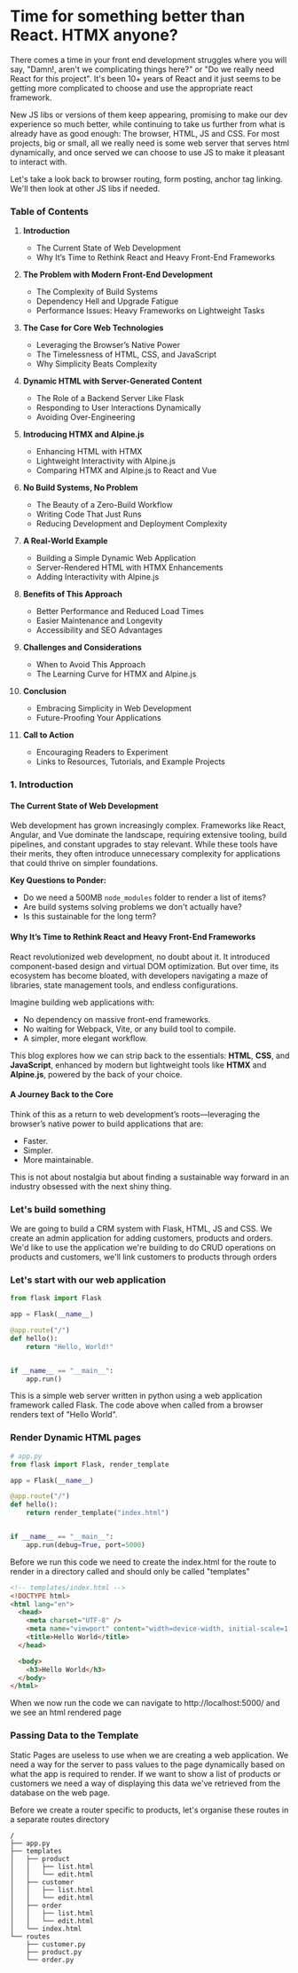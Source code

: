 # Time for something better than React. HTMX anyone?

There comes a time in your front end development struggles where you will say, "Damn!, aren't we complicating things here?" or "Do we really need React for this project". It's been 10+ years of React and it just seems to be getting more complicated to choose and use the appropriate react framework.

New JS libs or versions of them keep appearing, promising to make our dev experience so much better, while continuing to take us further from what is already have as good enough: The browser, HTML, JS and CSS. For most projects, big or small, all we really need is some web server that serves html dynamically, and once served we can choose to use JS to make it pleasant to interact with.

Let's take a look back to browser routing, form posting, anchor tag linking. We'll then look at other JS libs if needed.

### **Table of Contents**

1. **Introduction**

   - The Current State of Web Development
   - Why It’s Time to Rethink React and Heavy Front-End Frameworks

2. **The Problem with Modern Front-End Development**

   - The Complexity of Build Systems
   - Dependency Hell and Upgrade Fatigue
   - Performance Issues: Heavy Frameworks on Lightweight Tasks

3. **The Case for Core Web Technologies**

   - Leveraging the Browser’s Native Power
   - The Timelessness of HTML, CSS, and JavaScript
   - Why Simplicity Beats Complexity

4. **Dynamic HTML with Server-Generated Content**

   - The Role of a Backend Server Like Flask
   - Responding to User Interactions Dynamically
   - Avoiding Over-Engineering

5. **Introducing HTMX and Alpine.js**

   - Enhancing HTML with HTMX
   - Lightweight Interactivity with Alpine.js
   - Comparing HTMX and Alpine.js to React and Vue

6. **No Build Systems, No Problem**

   - The Beauty of a Zero-Build Workflow
   - Writing Code That Just Runs
   - Reducing Development and Deployment Complexity

7. **A Real-World Example**

   - Building a Simple Dynamic Web Application
   - Server-Rendered HTML with HTMX Enhancements
   - Adding Interactivity with Alpine.js

8. **Benefits of This Approach**

   - Better Performance and Reduced Load Times
   - Easier Maintenance and Longevity
   - Accessibility and SEO Advantages

9. **Challenges and Considerations**

   - When to Avoid This Approach
   - The Learning Curve for HTMX and Alpine.js

10. **Conclusion**

    - Embracing Simplicity in Web Development
    - Future-Proofing Your Applications

11. **Call to Action**
    - Encouraging Readers to Experiment
    - Links to Resources, Tutorials, and Example Projects

### **1. Introduction**

#### **The Current State of Web Development**

Web development has grown increasingly complex. Frameworks like React, Angular, and Vue dominate the landscape, requiring extensive tooling, build pipelines, and constant upgrades to stay relevant. While these tools have their merits, they often introduce unnecessary complexity for applications that could thrive on simpler foundations.

**Key Questions to Ponder:**

- Do we need a 500MB `node_modules` folder to render a list of items?
- Are build systems solving problems we don't actually have?
- Is this sustainable for the long term?

#### **Why It’s Time to Rethink React and Heavy Front-End Frameworks**

React revolutionized web development, no doubt about it. It introduced component-based design and virtual DOM optimization. But over time, its ecosystem has become bloated, with developers navigating a maze of libraries, state management tools, and endless configurations.

Imagine building web applications with:

- No dependency on massive front-end frameworks.
- No waiting for Webpack, Vite, or any build tool to compile.
- A simpler, more elegant workflow.

This blog explores how we can strip back to the essentials: **HTML**, **CSS**, and **JavaScript**, enhanced by modern but lightweight tools like **HTMX** and **Alpine.js**, powered by the back of your choice.

#### **A Journey Back to the Core**

Think of this as a return to web development’s roots—leveraging the browser’s native power to build applications that are:

- Faster.
- Simpler.
- More maintainable.

This is not about nostalgia but about finding a sustainable way forward in an industry obsessed with the next shiny thing.

### Let's build something

We are going to build a CRM system with Flask, HTML, JS and CSS. We create an admin application for adding customers, products and orders. We'd like to use the application we're building to do CRUD operations on products and customers, we'll link customers to products through orders

### Let's start with our web application

```py
from flask import Flask

app = Flask(__name__)

@app.route("/")
def hello():
    return "Hello, World!"


if __name__ == "__main__":
    app.run()
```

This is a simple web server written in python using a web application framework called Flask. The code above when called from a browser renders text of "Hello World".

### Render Dynamic HTML pages

```py
# app.py
from flask import Flask, render_template

app = Flask(__name__)

@app.route("/")
def hello():
    return render_template("index.html")


if __name__ == "__main__":
    app.run(debug=True, port=5000)
```

Before we run this code we need to create the index.html for the route to render in a directory called and should only be called "templates"

```html
<!-- templates/index.html -->
<!DOCTYPE html>
<html lang="en">
  <head>
    <meta charset="UTF-8" />
    <meta name="viewport" content="width=device-width, initial-scale=1.0" />
    <title>Hello World</title>
  </head>

  <body>
    <h3>Hello World</h3>
  </body>
</html>
```

When we now run the code we can navigate to http://localhost:5000/ and we see an html rendered page

### Passing Data to the Template

Static Pages are useless to use when we are creating a web application. We need a way for the server to pass values to the page dynamically based on what the app is required to render. If we want to show a list of products or customers we need a way of displaying this data we've retrieved from the database on the web page.

Before we create a router specific to products, let's organise these routes in a separate routes directory

```
/
├── app.py
├── templates
│   ├── product
│   │   ├── list.html
│   │   └── edit.html
│   ├── customer
│   │   ├── list.html
│   │   └── edit.html
│   ├── order
│   │   ├── list.html
│   │   └── edit.html
│   └── index.html
└── routes
    ├── customer.py
    ├── product.py
    └── order.py
```

```py

```
